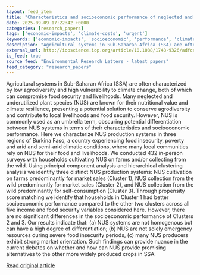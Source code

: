 ```yaml
---
layout: feed_item
title: "Characteristics and socioeconomic performance of neglected and underutilized plant species (NUS) production systems in Burkina Faso"
date: 2025-09-09 17:22:42 +0000
categories: [research_papers]
tags: ['economic-impacts', 'climate-costs', 'urgent']
keywords: ['economic-impacts', 'socioeconomic', 'performance', 'climate-costs', 'characteristics', 'urgent']
description: "Agricultural systems in Sub-Saharan Africa (SSA) are often characterized by low agrodiversity and high vulnerability to climate change, both of which can com..."
external_url: http://iopscience.iop.org/article/10.1088/1748-9326/adfcec
is_feed: true
source_feed: "Environmental Research Letters - latest papers"
feed_category: "research_papers"
---
```


Agricultural systems in Sub-Saharan Africa (SSA) are often characterized by low agrodiversity and high vulnerability to climate change, both of which can compromise food security and livelihoods. Many neglected and underutilized plant species (NUS) are known for their nutritional value and climate resilience, presenting a potential solution to conserve agrodiversity and contribute to local livelihoods and food security. However, NUS is commonly used as an umbrella term, obscuring potential differentiation between NUS systems in terms of their characteristics and socioeconomic performance. Here we characterize NUS production systems in three regions of Burkina Faso, a country experiencing food insecurity, poverty and arid and semi-arid climatic conditions, where many local communities rely on NUS for their food and livelihoods. We conducted 432 in-person surveys with households cultivating NUS on farms and/or collecting from the wild. Using principal component analysis and hierarchical clustering analysis we identify three distinct NUS production systems: NUS cultivation on farms predominantly for market sales (Cluster 1), NUS collection from the wild predominantly for market sales (Cluster 2), and NUS collection from the wild predominantly for self-consumption (Cluster 3). Through propensity score matching we identify that households in Cluster 1 had better socioeconomic performance compared to the other two clusters across all five income and food security variables considered here. However, there are no significant differences in the socioeconomic performance of Clusters 2 and 3. Our results indicate that: (a) NUS systems are not homogenous but can have a high degree of differentiation; (b) NUS are not solely emergency resources during severe food insecurity periods, (c) many NUS producers exhibit strong market orientation. Such findings can provide nuance in the current debates on whether and how can NUS provide promising alternatives to the other more widely produced crops in SSA.

[Read original article](http://iopscience.iop.org/article/10.1088/1748-9326/adfcec)
